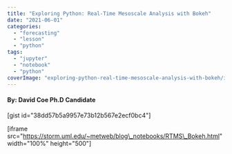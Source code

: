 ```yaml
---
title: "Exploring Python: Real-Time Mesoscale Analysis with Bokeh"
date: "2021-06-01"
categories: 
  - "forecasting"
  - "lesson"
  - "python"
tags: 
  - "jupyter"
  - "notebook"
  - "python"
coverImage: "exploring-python-real-time-mesoscale-analysis-with-bokeh/images/Capture.png"
---
```


#### By: David Coe Ph.D Candidate

\[gist id="38dd57b5a9957e73b12b567e2ecf0bc4"\]

\[iframe src="https://storm.uml.edu/~metweb/blog\_notebooks/RTMS\_Bokeh.html" width="100%" height="500"\]
